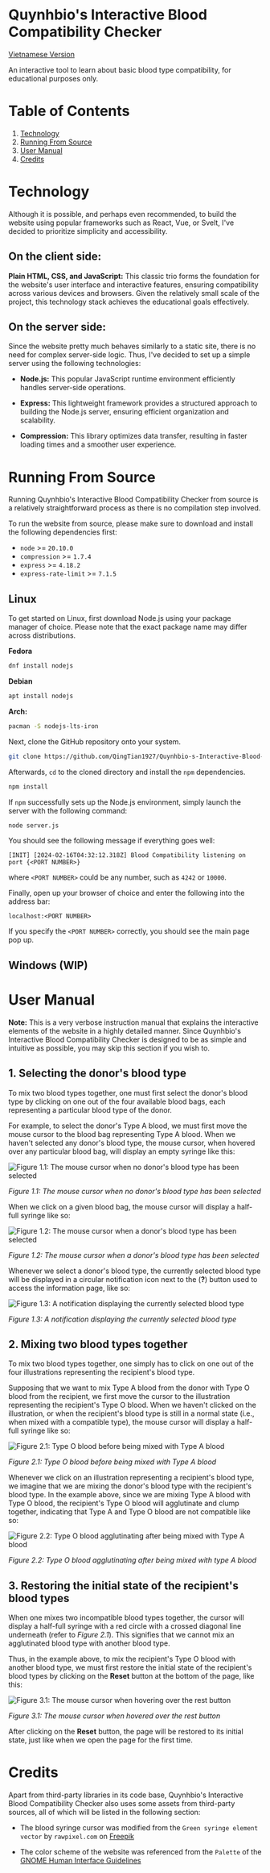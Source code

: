 Quynhbio's Interactive Blood Compatibility Checker
==================================================

[Vietnamese Version](docs/README_VI.md)

An interactive tool to learn about basic blood type compatibility, for educational purposes only.

# Table of Contents
1. [Technology](#technology)
1. [Running From Source](#running-from-source)
1. [User Manual](#user-manual)
1. [Credits](#credits)

# Technology
Although it is possible, and perhaps even recommended, to build the website using popular frameworks such as React, Vue, or Svelt, I've decided to prioritize simplicity and accessibility.

## On the client side:
**Plain HTML, CSS, and JavaScript:** This classic trio forms the foundation for the website's user interface and interactive features, ensuring compatibility across various devices and browsers. Given the relatively small scale of the project, this technology stack achieves the educational goals effectively.

## On the server side:
Since the website pretty much behaves similarly to a static site, there is no need for complex server-side logic. Thus, I've decided to set up a simple server using the following technologies:

* **Node.js:** This popular JavaScript runtime environment efficiently handles server-side operations.

* **Express:** This lightweight framework provides a structured approach to building the Node.js server, ensuring efficient organization and scalability.

* **Compression:** This library optimizes data transfer, resulting in faster loading times and a smoother user experience.

# Running From Source
Running Quynhbio's Interactive Blood Compatibility Checker from source is a relatively straightforward process as there is no compilation step involved.

To run the website from source, please make sure to download and install the following dependencies first:

* `node` >= `20.10.0`
* `compression` >= `1.7.4`
* `express` >= `4.18.2`
* `express-rate-limit` >= `7.1.5`

## Linux
To get started on Linux, first download Node.js using your package manager of choice. Please note that the exact package name may differ across distributions.

**Fedora**
``` sh
dnf install nodejs
```

**Debian**
``` sh
apt install nodejs
```

**Arch:**
``` sh
pacman -S nodejs-lts-iron
```

Next, clone the GitHub repository onto your system.
``` sh
git clone https://github.com/QingTian1927/Quynhbio-s-Interactive-Blood-Compatibility-Checker
```

Afterwards, `cd` to the cloned directory and install the `npm` dependencies.
``` sh
npm install
```

If `npm` successfully sets up the Node.js environment, simply launch the server with the following command:
``` sh
node server.js
```

You should see the following message if everything goes well:
```
[INIT] [2024-02-16T04:32:12.318Z] Blood Compatibility listening on port {<PORT NUMBER>}
```

where `<PORT NUMBER>` could be any number, such as `4242` or `10000`.

Finally, open up your browser of choice and enter the following into the address bar:
```
localhost:<PORT NUMBER>
```

If you specify the `<PORT NUMBER>` correctly, you should see the main page pop up.

## Windows (WIP)

# User Manual
**Note:** This is a very verbose instruction manual that explains the interactive elements of the website in a highly detailed manner. Since Quynhbio's Interactive Blood Compatibility Checker is designed to be as simple and intuitive as possible, you may skip this section if you wish to.

## 1. Selecting the donor's blood type
To mix two blood types together, one must first select the donor's blood type by clicking on one out of the four available blood bags, each representing a particular blood type of the donor.

For example, to select the donor's Type A blood, we must first move the mouse cursor to the blood bag representing Type A blood. When we haven't selected any donor's blood type, the mouse cursor, when hovered over any particular blood bag, will display an empty syringe like this:

![Figure 1.1: The mouse cursor when no donor's blood type has been selected](public/assets/images/Manual/vi/Manual_SelectBloodBag_1.png)

_Figure 1.1: The mouse cursor when no donor's blood type has been selected_

When we click on a given blood bag, the mouse cursor will display a half-full syringe like so:

![Figure 1.2: The mouse cursor when a donor's blood type has been selected](public/assets/images/Manual/vi/Manual_SelectBloodBag_2.png)

_Figure 1.2: The mouse cursor when a donor's blood type has been selected_

Whenever we select a donor's blood type, the currently selected blood type will be displayed in a circular notification icon next to the (**?**) button used to access the information page, like so:

![Figure 1.3: A notification displaying the currently selected blood type](public/assets/images/Manual/vi/Manual_BloodTypeNotification.png)

_Figure 1.3: A notification displaying the currently selected blood type_

## 2. Mixing two blood types together
To mix two blood types together, one simply has to click on one out of the four illustrations representing the recipient's blood type.

Supposing that we want to mix Type A blood from the donor with Type O blood from the recipient, we first move the cursor to the illustration representing the recipient's Type O blood. When we haven't clicked on the illustration, or when the recipient's blood type is still in a normal state (i.e., when mixed with a compatible type), the mouse cursor will display a half-full syringe like so:

![Figure 2.1: Type O blood before being mixed with Type A blood](public/assets/images/Manual/vi/Manual_MixBlood_1.png)

_Figure 2.1: Type O blood before being mixed with Type A blood_

Whenever we click on an illustration representing a recipient's blood type, we imagine that we are mixing the donor's blood type with the recipient's blood type. In the example above, since we are mixing Type A blood with Type O blood, the recipient's Type O blood will agglutinate and clump together, indicating that Type A and Type O blood are not compatible like so:

![Figure 2.2: Type O blood agglutinating after being mixed with Type A blood](public/assets/images/Manual/vi/Manual_MixBlood_2.png)

_Figure 2.2: Type O blood agglutinating after being mixed with type A blood_

## 3. Restoring the initial state of the recipient's blood types
When one mixes two incompatible blood types together, the cursor will display a half-full syringe with a red circle with a crossed diagonal line underneath (refer to _Figure 2.1_). This signifies that we cannot mix an agglutinated blood type with another blood type.

Thus, in the example above, to mix the recipient's Type O blood with another blood type, we must first restore the initial state of the recipient's blood types by clicking on the **Reset** button at the bottom of the page, like this:

![Figure 3.1: The mouse cursor when hovering over the rest button](public/assets/images/Manual/vi/Manual_ResetButton.png)

_Figure 3.1: The mouse cursor when hovered over the rest button_

After clicking on the **Reset** button, the page will be restored to its initial state, just like when we open the page for the first time.

# Credits
Apart from third-party libraries in its code base, Quynhbio's Interactive Blood Compatibility Checker also uses some assets from third-party sources, all of which will be listed in the following section:

* The blood syringe cursor was modified from the `Green syringe element vector` by `rawpixel.com` on [Freepik](https://www.freepik.com/free-vector/green-syringe-element-vector_18722102.htm#query=Green%20syringe%20element%20vector&position=10&from_view=search&track=ais&uuid=f56c1b4a-9ccd-4f33-9e3a-6b5c1ace3d64)

* The color scheme of the website was referenced from the `Palette` of the [GNOME Human Interface Guidelines](https://developer.gnome.org/hig/reference/palette.html)